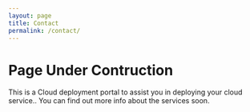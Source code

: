 ```yaml
---
layout: page
title: Contact
permalink: /contact/
---
```


<h1> Page Under Contruction </h1>
  
  
This is a Cloud deployment portal to assist you in deploying your cloud service.. You can find out more info about the services soon.
